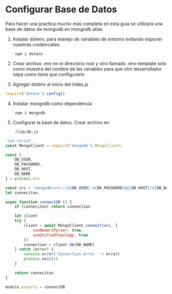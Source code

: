 # Configurar Base de Datos

Para hacer una practica mucho más completa en esta guia 
se utilizara una base de datos de mongodb en mongodb atlas

1. Instalar dotenv, para manejo de variables de entorno evitando
exponer nuestras credenciales

        npm i dotenv

2. Crear archivo .env en el directorio root y otro llamado .env-template solo 
como muestra del nombre de las variables para que otro desarrollador sepa como 
tiene que configurarlo 

3. Agregar dotenv al inicio del index.js

```js
require('dotenv').config()
```

4. Instalar mongodb como dependencia

        npm i mongodb

5. Configurar la base de datos. Crear archivo en 

        /lib/db.js


```js
'use strict'
const MongoClient = require('mongodb').MongoClient;

const {
    DB_USER,
    DB_PASSWORD,
    DB_HOST,
    DB_NAME
} = process.env

const uri = `mongodb+srv://${DB_USER}:${DB_PASSWORD}@${DB_HOST}/${DB_NAME}?retryWrites=true&w=majority`;
let conneciton;

async function connectDB () {
    if (conneciton) return connection

    let client
    try {
        client = await MongoClient.connect(uri, {
            useNewUrlParser: true,
            useUnifiedTopology: true
        })
        connection = client.db(DB_NAME)
    } catch (error) {
        console.error('Connection error ' + error)
        process.exit(1)
    }

    return conneciton
}

module.exports = connectDB
```
